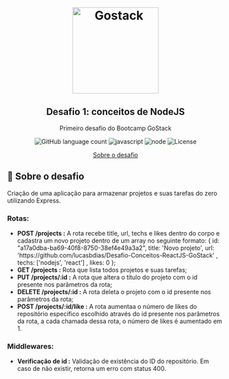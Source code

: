 <h1 align="center">
    <img src="https://rocketseat-cdn.s3-sa-east-1.amazonaws.com/bootcamp-header.png" alt="Gostack" width="200px" />
</h1>

<h2 align="center">Desafio 1: conceitos de NodeJS</h2>
<p align="center">Primeiro desafio do Bootcamp GoStack</p>

<p align="center">
    <img alt="GitHub language count" src="https://img.shields.io/github/languages/count/rocketseat/bootcamp-gostack-desafio-01?color=%2304D361">
    <img alt="javascript" src="https://img.shields.io/badge/Javascript-100%25-yellow" /> 
    <img alt="node" src="https://img.shields.io/badge/node-v12.18.3-brightgreen" />
    <img alt="License" src="https://img.shields.io/badge/license-MIT-%2304D361" />
</p>

<p align="center">
    <a href="#sobre">Sobre o desafio</a>
</p>

<h2 id="sobre">🚀 Sobre o desafio</h2>
<p>Criação de uma aplicação para armazenar projetos e suas tarefas do zero utilizando Express.</p>
<h3>Rotas: </h3>
    <ul>
        <li>
            <strong>POST /projects :</strong>
            <p style="display: inline"> A rota recebe title, url, techs e likes dentro do corpo e cadastra um novo projeto dentro de um array no seguinte formato: { id: "a17a0dba-ba69-40f8-8750-38ef4e49a3a2", title: 'Novo projeto', url: 'https://github.com/lucasbdias/Desafio-Conceitos-ReactJS-GoStack' , techs: ['nodejs', 'react'] , likes: 0 };</p>
        </li>
        <li>
            <strong>GET /projects :</strong>
            <p style="display: inline"> Rota que lista todos projetos e suas tarefas; </p>
        </li>
        <li>
            <strong>PUT /projects/:id :</strong>
            <p style="display: inline"> A rota que altera o título do projeto com o id presente nos parâmetros da rota; </p>
        </li>
        <li>
            <strong>DELETE /projects/:id :</strong>
            <p style="display: inline"> A rota deleta o projeto com o id presente nos parâmetros da rota; </p>
        </li>
        <li>
            <strong>POST /projects/:id/like :</strong>
            <p style="display: inline"> A rota aumentaa o número de likes do repositório específico escolhido através do id presente nos parâmetros da rota, a cada chamada dessa rota, o número de likes é aumentado em 1. </p>
        </li>
    </ul>

<h3>Middlewares:</h3>
<ul>
    <li>
        <strong>Verificação de id :</strong>
        <p style="display: inline"> Validação de existência do ID do repositório. Em caso de não existir, retorna um erro com status 400. </p>
    </li>
</ul>